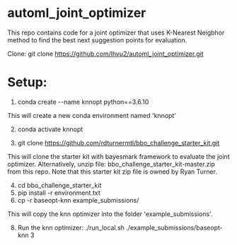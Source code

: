 # automl_joint_optimizer

This repo contains code for a joint optimizer that uses K-Nearest Neigbhor method to find the best next suggestion points for evaluation.

Clone: git clone https://github.com/lhvu2/automl_joint_optimizer.git

# Setup:

1. conda create --name knnopt python==3.6.10

This will create a new conda environment named 'knnopt'

2. conda activate knnopt

3. git clone https://github.com/rdturnermtl/bbo_challenge_starter_kit.git 

This will clone the starter kit with bayesmark framework to evaluate the joint optimizer.
Alternatively, unzip file: bbo_challenge_starter_kit-master.zip from this repo. Note that this starter kit zip file is owned by Ryan Turner. 

4. cd bbo_challenge_starter_kit
5. pip install -r environment.txt
6. cp -r baseopt-knn example_submissions/

This will copy the knn optimizer into the folder 'example_submissions'.

8. Run the knn optimizer: ./run_local.sh ./example_submissions/baseopt-knn 3

